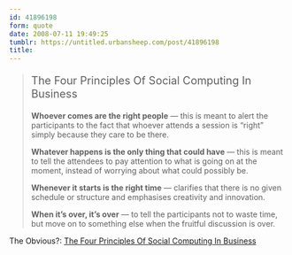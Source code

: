 ```yaml
---
id: 41896198
form: quote
date: 2008-07-11 19:49:25
tumblr: https://untitled.urbansheep.com/post/41896198
title: 
---
```


<blockquote>
<p style="font-size:1.4em;">The Four Principles Of Social Computing In Business</p>

<p><strong>Whoever comes are the right people</strong> — this is meant to alert the participants to the fact that whoever attends a session is &ldquo;right&rdquo; simply because they care to be there.</p>

<p><strong>Whatever happens is the only thing that could have</strong> — this is meant to tell the attendees to pay attention to what is going on at the moment, instead of worrying about what could possibly be.</p>

<p><strong>Whenever it starts is the right time</strong> — clarifies that there is no given schedule or structure and emphasises creativity and innovation.</p>

<p><strong>When it&rsquo;s over, it&rsquo;s over</strong> — to tell the participants not to waste time, but move on to something else when the fruitful discussion is over.</p>
</blockquote>

The Obvious?: <a href="http://theobvious.typepad.com/blog/2008/06/the-four-princi.html">The Four Principles Of Social Computing In Business</a>
